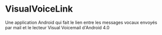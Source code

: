 VisualVoiceLink
===============

Une application Android qui fait le lien entre les messages vocaux envoyés par mail et le lecteur Visual Voicemail d'Android 4.0